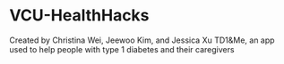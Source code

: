 # VCU-HealthHacks
Created by Christina Wei, Jeewoo Kim, and Jessica Xu 
TD1&Me, an app used to help people with type 1 diabetes and their caregivers
